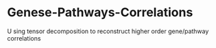 # Genese-Pathways-Correlations
U sing tensor decomposition to reconstruct higher order gene/pathway correlations
